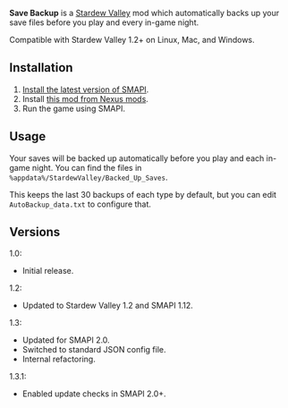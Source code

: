 **Save Backup** is a [Stardew Valley](http://stardewvalley.net/) mod which automatically backs up
your save files before you play and every in-game night.

Compatible with Stardew Valley 1.2+ on Linux, Mac, and Windows.

## Installation
1. [Install the latest version of SMAPI](https://github.com/Pathoschild/SMAPI/releases).
2. Install [this mod from Nexus mods](http://www.nexusmods.com/stardewvalley/mods/435).
3. Run the game using SMAPI.

## Usage
Your saves will be backed up automatically before you play and each in-game night. You can find the
files in `%appdata%/StardewValley/Backed_Up_Saves`.

This keeps the last 30 backups of each type by default, but you can edit `AutoBackup_data.txt` to
configure that.

## Versions
1.0:
* Initial release.

1.2:
* Updated to Stardew Valley 1.2 and SMAPI 1.12.

1.3:
* Updated for SMAPI 2.0.
* Switched to standard JSON config file.
* Internal refactoring.

1.3.1:
* Enabled update checks in SMAPI 2.0+.
